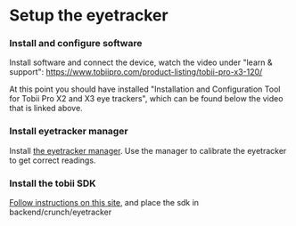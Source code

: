 # Setup the eyetracker

### Install and configure software
Install software and connect the device, watch the video under "learn & support":
https://www.tobiipro.com/product-listing/tobii-pro-x3-120/

At this point you should have installed "Installation and Configuration Tool for Tobii Pro X2 and X3 eye trackers", which can be found below the video that is linked above.

### Install eyetracker manager
Install [the eyetracker manager](https://www.tobiipro.com/product-listing/eye-tracker-manager/).
Use the manager to calibrate the eyetracker to get correct readings.

### Install the tobii SDK

[Follow instructions on this site](http://developer.tobiipro.com/python/python-getting-started.html), 
and place the sdk in backend/crunch/eyetracker
